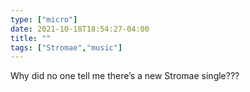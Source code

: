 ```yaml
---
type: ["micro"]
date: 2021-10-18T18:54:27-04:00
title: ""
tags: ["Stromae","music"]
---
```

Why did no one tell me there’s a new Stromae single???
